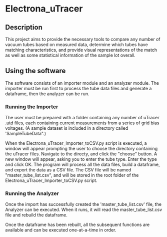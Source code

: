 # Electrona_uTracer

## Description
This project aims to provide the necessary tools to compare any number of vacuum tubes based on measured data, determine which tubes have matching characteristics, and provide visual representations of the match as well as some statistical information of the sample lot overall.

## Using the software
The software consists of an importer module and an analyzer module.  The importer must be run first to process the tube data files and generate a dataframe, then the analyzer can be run.

### Running the Importer
The user must be prepared with a folder containing any number of uTracer .utd files, each containing current measurements from a series of grid bias voltages.  (A sample dataset is included in a directory called 'SampleTubeData".)

When the Electrona_uTracer_Importer_toCSV.py script is executed, a window will appear prompting the user to choose the directory containing the uTracer files. Navigate to the directy, and click the "choose" button.
A new window will appear, asking you to enter the tube type.  Enter the type and click OK.
The program will process all the data files, build a dataframe, and export the data as a CSV file.  The CSV file will be named "master_tube_list.csv", and will be stored in the root folder of the Electrona_uTracer_Importer_toCSV.py script.

### Running the Analyzer
Once the import has successfully created the 'master_tube_list.csv' file, the Analyzer can be executed.  When it runs, it will read the master_tube_list.csv file and rebuild the dataframe.

Once the dataframe has been rebuilt, all the subsequent functions are available and can be executed one-at-a-time in order.
